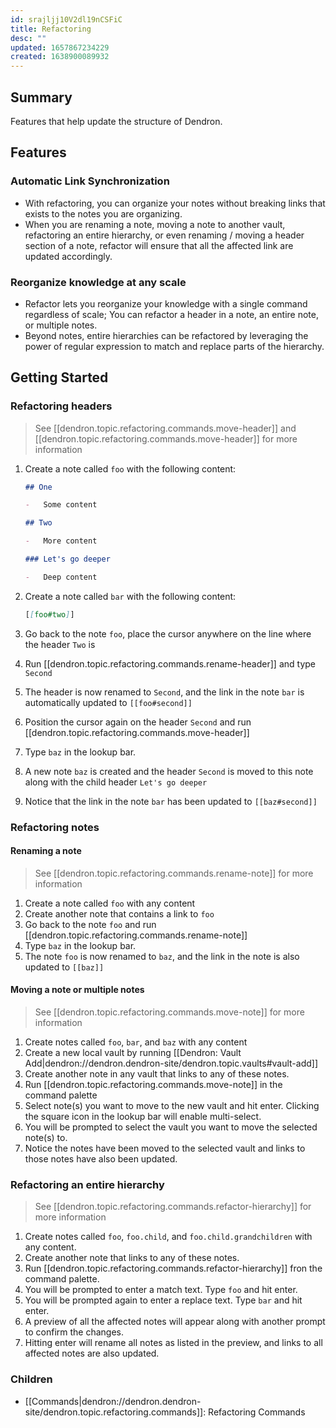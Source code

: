```yaml
---
id: srajljj10V2dl19nCSFiC
title: Refactoring
desc: ""
updated: 1657867234229
created: 1638900089932
---
```


## Summary

Features that help update the structure of Dendron.

## Features

### Automatic Link Synchronization

-   With refactoring, you can organize your notes without breaking links that exists to the notes you are organizing.
-   When you are renaming a note, moving a note to another vault, refactoring an entire hierarchy, or even renaming / moving a header section of a note, refactor will ensure that all the affected link are updated accordingly.

### Reorganize knowledge at any scale

-   Refactor lets you reorganize your knowledge with a single command regardless of scale; You can refactor a header in a note, an entire note, or multiple notes.
-   Beyond notes, entire hierarchies can be refactored by leveraging the power of regular expression to match and replace parts of the hierarchy.

## Getting Started

### Refactoring headers

> See [[dendron.topic.refactoring.commands.move-header]] and [[dendron.topic.refactoring.commands.move-header]] for more information

1. Create a note called `foo` with the following content:

    ```md
    ## One

    -   Some content

    ## Two

    -   More content

    ### Let's go deeper

    -   Deep content
    ```

2. Create a note called `bar` with the following content:
    ```md
    [[foo#two]]
    ```
3. Go back to the note `foo`, place the cursor anywhere on the line where the header `Two` is
4. Run [[dendron.topic.refactoring.commands.rename-header]] and type `Second`
5. The header is now renamed to `Second`, and the link in the note `bar` is automatically updated to `[[foo#second]]`
6. Position the cursor again on the header `Second` and run [[dendron.topic.refactoring.commands.move-header]]
7. Type `baz` in the lookup bar.
8. A new note `baz` is created and the header `Second` is moved to this note along with the child header `Let's go deeper`
9. Notice that the link in the note `bar` has been updated to `[[baz#second]]`

### Refactoring notes

#### Renaming a note

> See [[dendron.topic.refactoring.commands.rename-note]] for more information

1. Create a note called `foo` with any content
2. Create another note that contains a link to `foo`
3. Go back to the note `foo` and run [[dendron.topic.refactoring.commands.rename-note]]
4. Type `baz` in the lookup bar.
5. The note `foo` is now renamed to `baz`, and the link in the note is also updated to `[[baz]]`

#### Moving a note or multiple notes

> See [[dendron.topic.refactoring.commands.move-note]] for more information

1. Create notes called `foo`, `bar`, and `baz` with any content
2. Create a new local vault by running [[Dendron: Vault Add|dendron://dendron.dendron-site/dendron.topic.vaults#vault-add]]
3. Create another note in any vault that links to any of these notes.
4. Run [[dendron.topic.refactoring.commands.move-note]] in the command palette
5. Select note(s) you want to move to the new vault and hit enter. Clicking the square icon in the lookup bar will enable multi-select.
6. You will be prompted to select the vault you want to move the selected note(s) to.
7. Notice the notes have been moved to the selected vault and links to those notes have also been updated.

### Refactoring an entire hierarchy

> See [[dendron.topic.refactoring.commands.refactor-hierarchy]] for more information

1. Create notes called `foo`, `foo.child`, and `foo.child.grandchildren` with any content.
2. Create another note that links to any of these notes.
3. Run [[dendron.topic.refactoring.commands.refactor-hierarchy]] fron the command palette.
4. You will be prompted to enter a match text. Type `foo` and hit enter.
5. You will be prompted again to enter a replace text. Type `bar` and hit enter.
6. A preview of all the affected notes will appear along with another prompt to confirm the changes.
7. Hitting enter will rename all notes as listed in the preview, and links to all affected notes are also updated.

### Children

-   [[Commands|dendron://dendron.dendron-site/dendron.topic.refactoring.commands]]: Refactoring Commands
